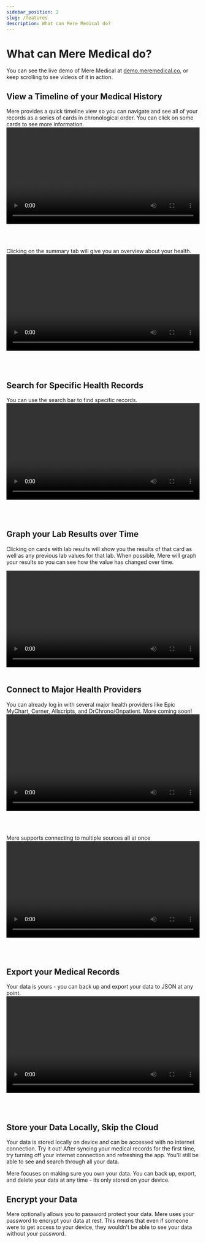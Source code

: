 ```yaml
---
sidebar_position: 2
slug: /features
description: What can Mere Medical do?
---
```


# What can Mere Medical do?

You can see the live demo of Mere Medical at [demo.meremedical.co](https://demo.meremedical.co), or keep scrolling to see videos of it in action.

## View a Timeline of your Medical History

Mere provides a quick timeline view so you can navigate and see all of your records as a series of cards in chronological order. You can click on some cards to see more information.
<video controls width="100%">

  <source src="/vid/timeline.webm" type="video/webm"/>
</video>
<br/>
<br/>

Clicking on the summary tab will give you an overview about your health.
<video controls width="100%">

  <source src="/vid/search.webm" type="video/webm"/>
</video>
<br/>
<br/>

## Search for Specific Health Records

You can use the search bar to find specific records.
<video controls width="100%">

  <source src="/vid/see-labs.webm" type="video/webm"/>
</video>
<br/>
<br/>

## Graph your Lab Results over Time

Clicking on cards with lab results will show you the results of that card as well as any previous lab values for that lab. When possible, Mere will graph your results so you can see how the value has changed over time.

<video controls width="100%">
  <source src="/vid/see-labs.webm" type="video/webm"/>
</video>
<br/>
<br/>

## Connect to Major Health Providers

You can already log in with several major health providers like Epic MyChart, Cerner, Allscripts, and DrChrono/Onpatient. More coming soon!
<video controls width="100%">

  <source src="/vid/add-connection.webm" type="video/webm"/>
</video>
<br/>
<br/>

Mere supports connecting to multiple sources all at once
<video controls width="100%">

  <source src="/vid/multiple-connections.webm" type="video/webm"/>
</video>
<br/>
<br/>

## Export your Medical Records

Your data is yours - you can back up and export your data to JSON at any point.
<video controls width="100%">

  <source src="/vid/settings-and-export.webm" type="video/webm"/>
</video>
<br/>
<br/>

## Store your Data Locally, Skip the Cloud

Your data is stored locally on device and can be accessed with no internet connection. Try it out! After syncing your medical records for the first time, try turning off your internet connection and refreshing the app. You'll still be able to see and search through all your data.

Mere focuses on making sure you own your data. You can back up, export, and delete your data at any time - its only stored on your device.

## Encrypt your Data

Mere optionally allows you to password protect your data. Mere uses your password to encrypt your data at rest. This means that even if someone were to get access to your device, they wouldn't be able to see your data without your password.
